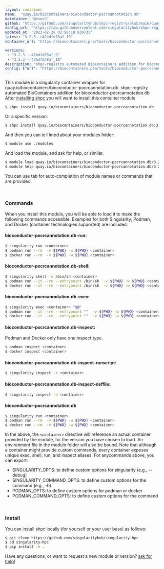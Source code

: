 ```yaml
---
layout: container
name:  "quay.io/biocontainers/bioconductor-pocrcannotation.db"
maintainer: "@vsoch"
github: "https://github.com/singularityhub/shpc-registry/blob/main/quay.io/biocontainers/bioconductor-pocrcannotation.db/container.yaml"
config_url: "https://raw.githubusercontent.com/singularityhub/shpc-registry/main/quay.io/biocontainers/bioconductor-pocrcannotation.db/container.yaml"
updated_at: "2023-02-28 02:58:18.930731"
latest: "3.2.3--r42hdfd78af_10"
container_url: "https://biocontainers.pro/tools/bioconductor-pocrcannotation.db"

versions:
 - "3.2.3--r41hdfd78af_9"
 - "3.2.3--r42hdfd78af_10"
description: "shpc-registry automated BioContainers addition for bioconductor-pocrcannotation.db"
config: {"url": "https://biocontainers.pro/tools/bioconductor-pocrcannotation.db", "maintainer": "@vsoch", "description": "shpc-registry automated BioContainers addition for bioconductor-pocrcannotation.db", "latest": {"3.2.3--r42hdfd78af_10": "sha256:e259699a8629da1ceb5f535426a54e89eac1ebd3bbb4e9a71df2c4ae98f5061b"}, "tags": {"3.2.3--r41hdfd78af_9": "sha256:b73b7b056be002568d450d57b779c11345ce7aa48a46a080d6b42d9b950e9668", "3.2.3--r42hdfd78af_10": "sha256:e259699a8629da1ceb5f535426a54e89eac1ebd3bbb4e9a71df2c4ae98f5061b"}, "docker": "quay.io/biocontainers/bioconductor-pocrcannotation.db"}
---
```


This module is a singularity container wrapper for quay.io/biocontainers/bioconductor-pocrcannotation.db.
shpc-registry automated BioContainers addition for bioconductor-pocrcannotation.db
After [installing shpc](#install) you will want to install this container module:


```bash
$ shpc install quay.io/biocontainers/bioconductor-pocrcannotation.db
```

Or a specific version:

```bash
$ shpc install quay.io/biocontainers/bioconductor-pocrcannotation.db:3.2.3--r42hdfd78af_10
```

And then you can tell lmod about your modules folder:

```bash
$ module use ./modules
```

And load the module, and ask for help, or similar.

```bash
$ module load quay.io/biocontainers/bioconductor-pocrcannotation.db/3.2.3--r42hdfd78af_10
$ module help quay.io/biocontainers/bioconductor-pocrcannotation.db/3.2.3--r42hdfd78af_10
```

You can use tab for auto-completion of module names or commands that are provided.

<br>

### Commands

When you install this module, you will be able to load it to make the following commands accessible.
Examples for both Singularity, Podman, and Docker (container technologies supported) are included.

#### bioconductor-pocrcannotation.db-run:

```bash
$ singularity run <container>
$ podman run --rm  -v ${PWD} -w ${PWD} <container>
$ docker run --rm  -v ${PWD} -w ${PWD} <container>
```

#### bioconductor-pocrcannotation.db-shell:

```bash
$ singularity shell -s /bin/sh <container>
$ podman run --it --rm --entrypoint /bin/sh  -v ${PWD} -w ${PWD} <container>
$ docker run --it --rm --entrypoint /bin/sh  -v ${PWD} -w ${PWD} <container>
```

#### bioconductor-pocrcannotation.db-exec:

```bash
$ singularity exec <container> "$@"
$ podman run --it --rm --entrypoint ""  -v ${PWD} -w ${PWD} <container> "$@"
$ docker run --it --rm --entrypoint ""  -v ${PWD} -w ${PWD} <container> "$@"
```

#### bioconductor-pocrcannotation.db-inspect:

Podman and Docker only have one inspect type.

```bash
$ podman inspect <container>
$ docker inspect <container>
```

#### bioconductor-pocrcannotation.db-inspect-runscript:

```bash
$ singularity inspect -r <container>
```

#### bioconductor-pocrcannotation.db-inspect-deffile:

```bash
$ singularity inspect -d <container>
```



#### bioconductor-pocrcannotation.db

```bash
$ singularity run <container>
$ podman run --rm  -v ${PWD} -w ${PWD} <container>
$ docker run --rm  -v ${PWD} -w ${PWD} <container>
```


In the above, the `<container>` directive will reference an actual container provided
by the module, for the version you have chosen to load. An environment file in the
module folder will also be bound. Note that although a container
might provide custom commands, every container exposes unique exec, shell, run, and
inspect aliases. For anycommands above, you can export:

 - SINGULARITY_OPTS: to define custom options for singularity (e.g., --debug)
 - SINGULARITY_COMMAND_OPTS: to define custom options for the command (e.g., -b)
 - PODMAN_OPTS: to define custom options for podman or docker
 - PODMAN_COMMAND_OPTS: to define custom options for the command

<br>

### Install

You can install shpc locally (for yourself or your user base) as follows:

```bash
$ git clone https://github.com/singularityhub/singularity-hpc
$ cd singularity-hpc
$ pip install -e .
```

Have any questions, or want to request a new module or version? [ask for help!](https://github.com/singularityhub/singularity-hpc/issues)